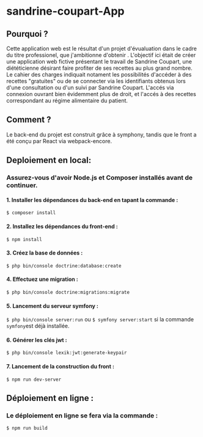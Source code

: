 # sandrine-coupart-App

<h2>Pourquoi ?</h2> 

Cette application web est le résultat d'un projet d'évualuation dans le cadre du titre professionel, que j'ambitionne d'obtenir .
L'objectif ici était de créer une application web fictive présentant le travail de Sandrine Coupart, une diététicienne désirant faire profiter de ses recettes au plus grand nombre.
Le cahier des charges indiquait notament les possibilités d'accéder à des recettes "gratuites" ou de se connecter via les identifiants obtenus lors d'une consultation ou d'un suivi par Sandrine Coupart.
L'accés via connexion ouvrant bien évidemment plus de droit, et l'accés à des recettes correspondant au régime alimentaire du patient. 

<h2>Comment ?</h2>

Le back-end du projet est construit grâce à symphony, tandis que le front a été conçu par React via webpack-encore.

<h2>Deploiement en local:</h2>

<h3>Assurez-vous d'avoir Node.js et Composer installés avant de continuer.</h3>

<h4>1. Installer les dépendances du back-end en tapant la commande :</h4>

`$ composer install`

<h4>2. Installez les dépendances du front-end :</h4>

`$ npm install`

<h4>3. Créez la base de données :</h4>

`$ php bin/console doctrine:database:create`

<h4>4. Effectuez une migration :</h4>

`$ php bin/console doctrine:migrations:migrate`

<h4>5. Lancement du serveur symfony :</h4>

 `$ php bin/console server:run` ou `$ symfony server:start` si la commande `symfony`est déjà installée.

 <h4>6. Générer les clés jwt :</h4>

 `$ php bin/console lexik:jwt:generate-keypair`

<h4>7. Lancement de la construction du front :</h4>

 `$ npm run dev-server`

<h2>Déploiement en ligne :</h2>

<h3>Le déploiement en ligne se fera via la commande :</h3> 

`$ npm run build`







  
  


